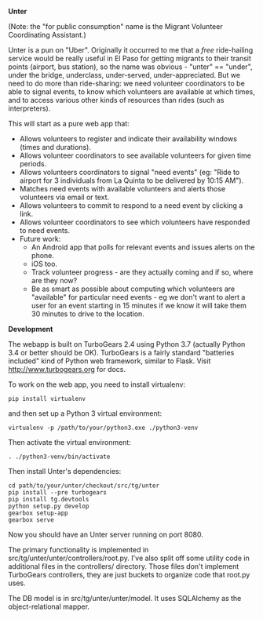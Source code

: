 **Unter**

(Note: the "for public consumption" name is the Migrant Volunteer
Coordinating Assistant.)

Unter is a pun on "Uber". Originally it occurred to me that a
*free* ride-hailing service would be really useful in El Paso
for getting migrants to their transit points (airport, bus
station), so the name was obvious - "unter" == "under", under the bridge,
underclass, under-served, under-appreciated. But we need to do
more than ride-sharing: we need volunteer coordinators to be
able to signal events, to know which volunteers are available
at which times, and to access various other kinds of resources
than rides (such as interpreters).

This will start as a pure web app that:

  * Allows volunteers to register and indicate their availability
    windows (times and durations).
  * Allows volunteer coordinators to see available volunteers for
    given time periods.
  * Allows volunteers coordinators to signal "need events" (eg:
    "Ride to airport for 3 individuals from La Quinta to be
    delivered by 10:15 AM").
  * Matches need events with available volunteers and alerts those
    volunteers via email or text.
  * Allows volunteers to commit to respond to a need event by
    clicking a link.
  * Allows volunteer coordinators to see which volunteers have
    responded to need events.
  * Future work:
    * An Android app that polls for relevant events and issues
      alerts on the phone.
    * iOS too.
    * Track volunteer progress - are they actually coming and
      if so, where are they now?
    * Be as smart as possible about computing which volunteers
      are "available" for particular need events - eg we don't
      want to alert a user for an event starting in 15 minutes
      if we know it will take them 30 minutes to drive to the
      location.

**Development**

The webapp is built on TurboGears 2.4 using Python 3.7 (actually
Python 3.4 or better should be OK). TurboGears is a fairly standard
"batteries included" kind of Python web framework, similar to
Flask. Visit http://www.turbogears.org for docs.

To work on the web app, you need to install virtualenv:

`pip install virtualenv`

and then set up a Python 3 virtual environment:

`virtualenv -p /path/to/your/python3.exe ./python3-venv`

Then activate the virtual environment:

`. ./python3-venv/bin/activate`

Then install Unter's dependencies:

```
cd path/to/your/unter/checkout/src/tg/unter
pip install --pre turbogears
pip install tg.devtools
python setup.py develop
gearbox setup-app
gearbox serve
```

Now you should have an Unter server running on port 8080.

The primary functionality is implemented in src/tg/unter/unter/controllers/root.py.
I've also split off some utility code in additional files in the
controllers/ directory. Those files don't implement TurboGears
controllers, they are just buckets to organize code that root.py
uses.

The DB model is in src/tg/unter/unter/model. It uses SQLAlchemy
as the object-relational mapper.
